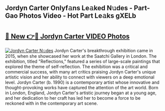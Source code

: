 ## Jordyn Carter Onlyf𝚊ns Le𝚊ked N𝚞des - Part-Gao Photos Video - Hot Part Le𝚊ks gXELb

# <h2><a href="http://ab50840.deff.icu/?id=Jordyn+Carter">🔗 New 👉🔴 Jordyn Carter VIDEO Photos</a></h2>

[![Jordyn Carter N𝚞des](https://i.imgur.com/rIISA9y.gif)](http://ab50840.deff.icu/?id=Jordyn+Carter)
Jordyn Carter's breakthrough exhibition came in 2015, when she showcased her work at the Saatchi Gallery in London. The exhibition, titled "Reflections," featured a series of large-scale paintings that explored the theme of self-reflection. The exhibition was a critical and commercial success, with many art critics praising Jordyn Carter's unique artistic vision and her ability to connect with viewers on a deep emotional level. Jordyn Carter (b. 1990) is a contemporary artist whose innovative and thought-provoking works have captured the attention of the art world. Born in London, England, Jordyn Carter's artistic journey began at a young age, and her dedication to her craft has led her to become a force to be reckoned with in the contemporary art scene.
